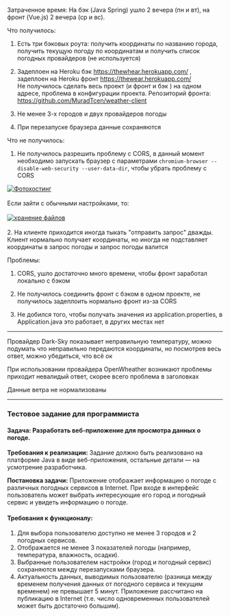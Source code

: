 Затраченное время:
На бэк (Java Spring) ушло 2 вечера (пн и вт), на фронт (Vue.js) 2 вечера (ср и вс). 

Что получилось:
1. Есть три бэковых роута: получить координаты по названию города, получить текущую погоду по координатам и
 получить список погодных провайдеров (не используется)
 
2. Задеплоен на Heroku бэк https://thewhear.herokuapp.com/ , задеплоен на Heroku фронт https://thewear.herokuapp.com/                                                                                                                                                                                                                                                                                                     
   Не получилось сделать весь проект (и фронт и бэк ) на одном адресе, проблема в конфигурации проекта.
   Репозиторий фронта: https://github.com/MuradTcen/weather-client
   
3. Не менее 3-х городов и двух провайдеров погоды

4. При перезапуске браузера данные сохраняются

Что не получилось:

1. Не получилось разрешить проблему с CORS, в данный момент необходимо запускать браузер с параметрами
 ```chromium-browser --disable-web-security --user-data-dir```, чтобы убрать проблему с CORS
 
 <a href="https://imageup.ru/img70/3519919/work.jpg.html" target="_blank"><img src="https://imageup.ru/img70/thumb/work3519919.jpg" border="0" alt="Фотохостинг"></a>
<br>
<br>
 Если зайти с обычными настройками, то:
 <br>
 <br>
 <a href="https://imageup.ru/img70/3519918/unworked.jpg.html" target="_blank"><img src="https://imageup.ru/img70/thumb/unworked3519918.jpg" border="0" alt="хранение файлов"></a>
 <br>
 <br>
2. На клиенте приходится иногда тыкать "отправить запрос" дважды. Клиент нормально получает координаты, но иногда не подставляет
координаты в запрос погоды и запрос погоды валится

Проблемы:

1. CORS, ушло достаточно много времени, чтобы фронт заработал локально с бэком

2. Не получилось соединить фронт с бэком в одном проекте, не получилось задеплоить нормально фронт из-за CORS

3. Не добился того, чтобы получать значения из application.properties,
 в Application.java это работает, в других местах нет

-------------------------------
Провайдер Dark-Sky показывает неправильную температуру, можно подумать что неправильно передаются координаты,
но посмотрев весь ответ, можно убедиться, что всё ок 

При использовании провайдера OpenWheather возникают проблемы приходит невалидый ответ, скорее всего проблема в заголовках

Данные ветра не нормализованы

-------------------------------

### Тестовое задание для программиста
#### Задача: Разработать веб-приложение для просмотра данных о погоде.
**Требования к реализации:** Задание должно быть реализовано на платформе Java в виде
веб-приложения, остальные детали — на усмотрение разработчика.

**Постановка задачи:** Приложение отображает информацию о погоде с различных погодных
сервисов в Internet. При входе в интерфейс пользователь может выбрать интересующие его город
и погодный сервис и увидеть информацию о погоде.
#### Требования к функционалу:
1. Для выбора пользователю доступно не менее 3 городов и 2 погодных сервисов.
2. Отображается не менее 3 показателей погоды (например, температура, влажность,
осадки).
3. Выбранные пользователем настройки (город и погодный сервис) сохраняются между
перезапусками браузера.
4. Актуальность данных, выводимых пользователю (разница между временем
получения данных от погодного сервиса и текущим временем) не превышает 5 минут.
Приложение рассчитано на публикацию в Internet (т.е. число одновременных пользователей
может быть достаточно большим).